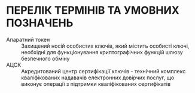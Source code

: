# ПЕРЕЛІК ТЕРМІНІВ ТА УМОВНИХ ПОЗНАЧЕНЬ

<dl>
    <dt>Апаратний токен</dt>
    <dd>Захищений носій особистих ключів, який містить особисті ключі, необхідні для функціонування криптографічних функцій шлюзу безпечного обміну</dd>
    <dt>АЦСК</dt>
    <dd>Акредитований центр сертифікації ключів - технічний комплекс кваліфікованих надавачів електронних довірчих послуг, що виконує операції з підтримки кваліфікованих сертифікатів</dd>
</dl>